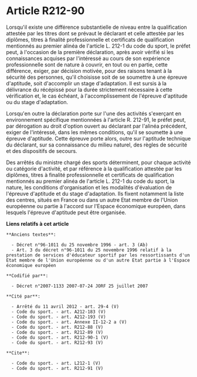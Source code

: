 # Article R212-90

Lorsqu'il existe une différence substantielle de niveau entre la qualification attestée par les titres dont se prévaut le
déclarant et celle attestée par les diplômes, titres à finalité professionnelle et certificats de qualification mentionnés au
premier alinéa de l'article L. 212-1 du code du sport, le préfet peut, à l'occasion de la première déclaration, après avoir
vérifié si les connaissances acquises par l'intéressé au cours de son expérience professionnelle sont de nature à couvrir, en
tout ou en partie, cette différence, exiger, par décision motivée, pour des raisons tenant à la sécurité des personnes, qu'il
choisisse soit de se soumettre à une épreuve d'aptitude, soit d'accomplir un stage d'adaptation. Il est sursis à la
délivrance du récépissé pour la durée strictement nécessaire à cette vérification et, le cas échéant, à l'accomplissement de
l'épreuve d'aptitude ou du stage d'adaptation. 

Lorsqu'en outre la déclaration porte sur l'une des activités s'exerçant en environnement spécifique mentionnées à l'article
R. 212-91, le préfet peut, par dérogation au droit d'option ouvert au déclarant par l'alinéa précédent, exiger de
l'intéressé, dans les mêmes conditions, qu'il se soumette à une épreuve d'aptitude. Cette épreuve porte alors, outre sur
l'aptitude technique du déclarant, sur sa connaissance du milieu naturel, des règles de sécurité et des dispositifs de
secours. 

Des arrêtés du ministre chargé des sports déterminent, pour chaque activité ou catégorie d'activité, et par référence à la
qualification attestée par les diplômes, titres à finalité professionnelle et certificats de qualification mentionnés au
premier alinéa de l'article L. 212-1 du code du sport, la nature, les conditions d'organisation et les modalités d'évaluation
de l'épreuve d'aptitude et du stage d'adaptation. Ils fixent notamment la liste des centres, situés en France ou dans un
autre Etat membre de l'Union européenne ou partie à l'accord sur l'Espace économique européen, dans lesquels l'épreuve
d'aptitude peut être organisée.

**Liens relatifs à cet article**

	**Anciens textes**:

	  - Décret n°96-1011 du 25 novembre 1996 - art. 3 (Ab)
	  - Art. 3 du décret n°96-1011 du 25 novembre 1996 relatif à la prestation de services d'éducateur sportif par les ressortissants d'un Etat membre de l'Union européenne ou d'un autre Etat partie à l'Espace économique européen

	**Codifié par**:

	  - Décret n°2007-1133 2007-07-24 JORF 25 juillet 2007

	**Cité par**:

	  - Arrêté du 11 avril 2012 - art. 29-4 (V)
	  - Code du sport. - art. A212-183 (V)
	  - Code du sport. - art. A212-193 (V)
	  - Code du sport. - art. Annexe II-12-2 a (V)
	  - Code du sport. - art. R212-88 (V)
	  - Code du sport. - art. R212-89 (V)
	  - Code du sport. - art. R212-90-1 (V)
	  - Code du sport. - art. R212-93 (V)

	**Cite**:

	  - Code du sport. - art. L212-1 (V)
	  - Code du sport. - art. R212-91 (V)
